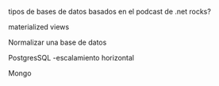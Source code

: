 tipos de bases de datos basados en el podcast de .net rocks?

materialized views

Normalizar una base de datos

PostgresSQL
    -escalamiento horizontal

Mongo